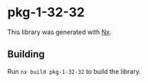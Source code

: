 # pkg-1-32-32

This library was generated with [Nx](https://nx.dev).

## Building

Run `nx build pkg-1-32-32` to build the library.
